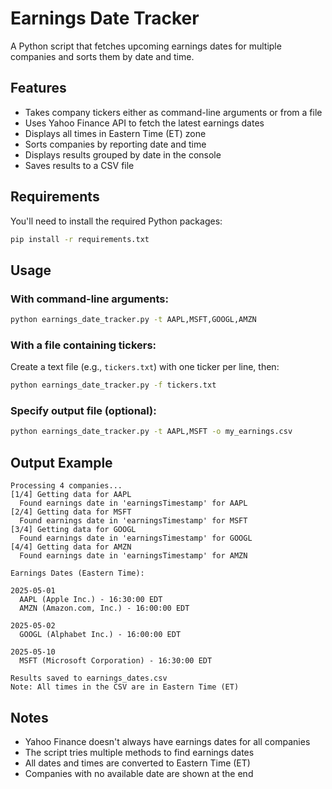 # Earnings Date Tracker

A Python script that fetches upcoming earnings dates for multiple companies and sorts them by date and time.

## Features

- Takes company tickers either as command-line arguments or from a file
- Uses Yahoo Finance API to fetch the latest earnings dates
- Displays all times in Eastern Time (ET) zone
- Sorts companies by reporting date and time
- Displays results grouped by date in the console
- Saves results to a CSV file

## Requirements

You'll need to install the required Python packages:

```bash
pip install -r requirements.txt
```

## Usage

### With command-line arguments:

```bash
python earnings_date_tracker.py -t AAPL,MSFT,GOOGL,AMZN
```

### With a file containing tickers:

Create a text file (e.g., `tickers.txt`) with one ticker per line, then:

```bash
python earnings_date_tracker.py -f tickers.txt
```

### Specify output file (optional):

```bash
python earnings_date_tracker.py -t AAPL,MSFT -o my_earnings.csv
```

## Output Example

```
Processing 4 companies...
[1/4] Getting data for AAPL
  Found earnings date in 'earningsTimestamp' for AAPL
[2/4] Getting data for MSFT
  Found earnings date in 'earningsTimestamp' for MSFT
[3/4] Getting data for GOOGL
  Found earnings date in 'earningsTimestamp' for GOOGL
[4/4] Getting data for AMZN
  Found earnings date in 'earningsTimestamp' for AMZN

Earnings Dates (Eastern Time):

2025-05-01
  AAPL (Apple Inc.) - 16:30:00 EDT
  AMZN (Amazon.com, Inc.) - 16:00:00 EDT

2025-05-02
  GOOGL (Alphabet Inc.) - 16:00:00 EDT

2025-05-10
  MSFT (Microsoft Corporation) - 16:30:00 EDT

Results saved to earnings_dates.csv
Note: All times in the CSV are in Eastern Time (ET)
```

## Notes

- Yahoo Finance doesn't always have earnings dates for all companies
- The script tries multiple methods to find earnings dates
- All dates and times are converted to Eastern Time (ET)
- Companies with no available date are shown at the end